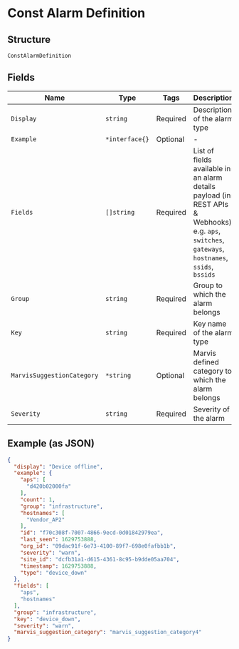 
# Const Alarm Definition

## Structure

`ConstAlarmDefinition`

## Fields

| Name | Type | Tags | Description |
|  --- | --- | --- | --- |
| `Display` | `string` | Required | Description of the alarm type |
| `Example` | `*interface{}` | Optional | - |
| `Fields` | `[]string` | Required | List of fields available in an alarm details payload (in REST APIs & Webhooks); e.g. `aps`, `switches`, `gateways`, `hostnames`, `ssids`, `bssids` |
| `Group` | `string` | Required | Group to which the alarm belongs |
| `Key` | `string` | Required | Key name of the alarm type |
| `MarvisSuggestionCategory` | `*string` | Optional | Marvis defined category to which the alarm belongs |
| `Severity` | `string` | Required | Severity of the alarm |

## Example (as JSON)

```json
{
  "display": "Device offline",
  "example": {
    "aps": [
      "d420b02000fa"
    ],
    "count": 1,
    "group": "infrastructure",
    "hostnames": [
      "Vendor_AP2"
    ],
    "id": "f70c308f-7007-4866-9ecd-0d01842979ea",
    "last_seen": 1629753888,
    "org_id": "09dac91f-6e73-4100-89f7-698e0fafbb1b",
    "severity": "warn",
    "site_id": "dcfb31a1-d615-4361-8c95-b9dde05aa704",
    "timestamp": 1629753888,
    "type": "device_down"
  },
  "fields": [
    "aps",
    "hostnames"
  ],
  "group": "infrastructure",
  "key": "device_down",
  "severity": "warn",
  "marvis_suggestion_category": "marvis_suggestion_category4"
}
```

